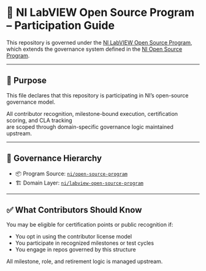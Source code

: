 # 📘 NI LabVIEW Open Source Program – Participation Guide

This repository is governed under the [NI LabVIEW Open Source Program](https://github.com/ni/labview-open-source-program),  
which extends the governance system defined in the [NI Open Source Program](https://github.com/ni/open-source-program).

---

## 🧭 Purpose

This file declares that this repository is participating in NI’s open-source governance model.

All contributor recognition, milestone-bound execution, certification scoring, and CLA tracking  
are scoped through domain-specific governance logic maintained upstream.

---

## 🔗 Governance Hierarchy

- 📦 Program Source: [`ni/open-source-program`](https://github.com/ni/open-source-program)
- 🏗️ Domain Layer: [`ni/labview-open-source-program`](https://github.com/ni/labview-open-source-program)

---

## ✅ What Contributors Should Know

You may be eligible for certification points or public recognition if:
- You opt in using the contributor license model
- You participate in recognized milestones or test cycles
- You engage in repos governed by this structure

All milestone, role, and retirement logic is managed upstream.
